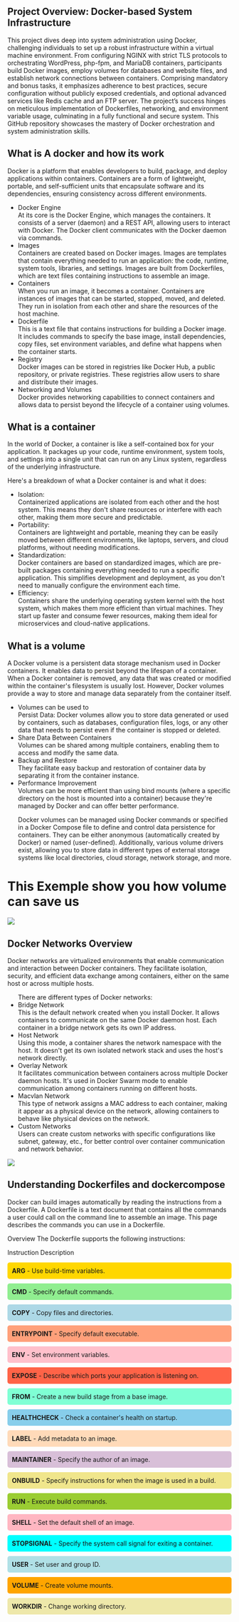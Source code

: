 ## Project Overview: Docker-based System Infrastructure
This project dives deep into system administration using Docker, challenging individuals to set up a robust infrastructure within a virtual machine environment. From configuring NGINX with strict TLS protocols to orchestrating WordPress, php-fpm, and MariaDB containers, participants build Docker images, employ volumes for databases and website files, and establish network connections between containers. Comprising mandatory and bonus tasks, it emphasizes adherence to best practices, secure configuration without publicly exposed credentials, and optional advanced services like Redis cache and an FTP server. The project’s success hinges on meticulous implementation of Dockerfiles, networking, and environment variable usage, culminating in a fully functional and secure system. This GitHub repository showcases the mastery of Docker orchestration and system administration skills.

## What is A docker and how its work 
Docker is a platform that enables developers to build, package, and deploy applications within containers. Containers are a form of lightweight, portable, and self-sufficient units that encapsulate software and its dependencies, ensuring consistency across different environments.
<ul>
<li>Docker Engine</li> At its core is the Docker Engine, which manages the containers. It consists of a server (daemon) and a REST API, allowing users to interact with Docker. The Docker client communicates with the Docker daemon via commands.

<li>Images</li> Containers are created based on Docker images. Images are templates that contain everything needed to run an application: the code, runtime, system tools, libraries, and settings. Images are built from Dockerfiles, which are text files containing instructions to assemble an image.

<li>Containers</li> When you run an image, it becomes a container. Containers are instances of images that can be started, stopped, moved, and deleted. They run in isolation from each other and share the resources of the host machine.

<li>Dockerfile</li> This is a text file that contains instructions for building a Docker image. It includes commands to specify the base image, install dependencies, copy files, set environment variables, and define what happens when the container starts.

<li>Registry</li> Docker images can be stored in registries like Docker Hub, a public repository, or private registries. These registries allow users to share and distribute their images.

<li>Networking and Volumes</li> Docker provides networking capabilities to connect containers and allows data to persist beyond the lifecycle of a container using volumes.
</ul>

## What is a container 
In the world of Docker, a container is like a self-contained box for your application. It packages up your code, runtime environment, system tools, and settings into a single unit that can run on any Linux system, regardless of the underlying infrastructure.

Here's a breakdown of what a Docker container is and what it does:

<ul>
  <li>Isolation:</li>
Containerized applications are isolated from each other and the host system. This means they don't share resources or interfere with each other, making them more secure and predictable.

<li>Portability:</li>
Containers are lightweight and portable, meaning they can be easily moved between different environments, like laptops, servers, and cloud platforms, without needing modifications.

<li>Standardization:</li>
Docker containers are based on standardized images, which are pre-built packages containing everything needed to run a specific application. This simplifies development and deployment, as you don't need to manually configure the environment each time.

<li>Efficiency:</li>
Containers share the underlying operating system kernel with the host system, which makes them more efficient than virtual machines. They start up faster and consume fewer resources, making them ideal for microservices and cloud-native applications.
</ul>

## What is a volume

A Docker volume is a persistent data storage mechanism used in Docker containers. It enables data to persist beyond the lifespan of a container. When a Docker container is removed, any data that was created or modified within the container's filesystem is usually lost. However, Docker volumes provide a way to store and manage data separately from the container itself.

<ul>
<li>Volumes can be used to</li>
Persist Data: Docker volumes allow you to store data generated or used by containers, such as databases, configuration files, logs, or any other data that needs to persist even if the container is stopped or deleted.

<li>Share Data Between Containers</li>
Volumes can be shared among multiple containers, enabling them to access and modify the same data.

<li>Backup and Restore</li> They facilitate easy backup and restoration of container data by separating it from the container instance.

<li>Performance Improvement</li>Volumes can be more efficient than using bind mounts (where a specific directory on the host is mounted into a container) because they're managed by Docker and can offer better performance.

Docker volumes can be managed using Docker commands or specified in a Docker Compose file to define and control data persistence for containers. They can be either anonymous (automatically created by Docker) or named (user-defined). Additionally, various volume drivers exist, allowing you to store data in different types of external storage systems like local directories, cloud storage, network storage, and more.
</ul>
<div>
<h1>This Exemple show you how volume can save us</h1>
<img src="https://i.stack.imgur.com/qYlWg.png"/>
</div>

## Docker Networks Overview
Docker networks are virtualized environments that enable communication and interaction between Docker containers. They facilitate isolation, security, and efficient data exchange among containers, either on the same host or across multiple hosts.

<ul>
There are different types of Docker networks:

<li>Bridge Network</li> This is the default network created when you install Docker. It allows containers to communicate on the same Docker daemon host. Each container in a bridge network gets its own IP address.

<li>Host Network</li>Using this mode, a container shares the network namespace with the host. It doesn't get its own isolated network stack and uses the host's network directly.

<li>Overlay Network</li> It facilitates communication between containers across multiple Docker daemon hosts. It's used in Docker Swarm mode to enable communication among containers running on different hosts.

<li>Macvlan Network</li> This type of network assigns a MAC address to each container, making it appear as a physical device on the network, allowing containers to behave like physical devices on the network.

<li>Custom Networks</li> Users can create custom networks with specific configurations like subnet, gateway, etc., for better control over container communication and network behavior.
</ul>

<img src="https://media.licdn.com/dms/image/C4D12AQFgagv9ZJHwrw/article-cover_image-shrink_720_1280/0/1593688043720?e=1707955200&v=beta&t=iy7NVfVvCKA3YeXTIsny5G6KsGv1cbf_F8HMLemWhhw"/>

## Understanding Dockerfiles and dockercompose
Docker can build images automatically by reading the instructions from a Dockerfile. A Dockerfile is a text document that contains all the commands a user could call on the command line to assemble an image. This page describes the commands you can use in a Dockerfile.

Overview
The Dockerfile supports the following instructions:

Instruction	Description
<!-- Add local or remote files and directories -->
<div style="background-color: #FFD700; padding: 10px; border-radius: 5px; margin-bottom: 10px;">
    <strong>ARG</strong> - Use build-time variables.
</div>

<!-- Specify default commands -->
<div style="background-color: #90EE90; padding: 10px; border-radius: 5px; margin-bottom: 10px;">
    <strong>CMD</strong> - Specify default commands.
</div>

<!-- Copy files and directories -->
<div style="background-color: #ADD8E6; padding: 10px; border-radius: 5px; margin-bottom: 10px;">
    <strong>COPY</strong> - Copy files and directories.
</div>

<!-- Specify default executable -->
<div style="background-color: #FFA07A; padding: 10px; border-radius: 5px; margin-bottom: 10px;">
    <strong>ENTRYPOINT</strong> - Specify default executable.
</div>

<!-- Set environment variables -->
<div style="background-color: #FFC0CB; padding: 10px; border-radius: 5px; margin-bottom: 10px;">
    <strong>ENV</strong> - Set environment variables.
</div>

<!-- Describe which ports your application is listening on -->
<div style="background-color: #FF6347; padding: 10px; border-radius: 5px; margin-bottom: 10px;">
    <strong>EXPOSE</strong> - Describe which ports your application is listening on.
</div>

<!-- Create a new build stage from a base image -->
<div style="background-color: #7FFFD4; padding: 10px; border-radius: 5px; margin-bottom: 10px;">
    <strong>FROM</strong> - Create a new build stage from a base image.
</div>

<!-- Check a container's health on startup -->
<div style="background-color: #87CEEB; padding: 10px; border-radius: 5px; margin-bottom: 10px;">
    <strong>HEALTHCHECK</strong> - Check a container's health on startup.
</div>

<!-- Add metadata to an image -->
<div style="background-color: #FFDAB9; padding: 10px; border-radius: 5px; margin-bottom: 10px;">
    <strong>LABEL</strong> - Add metadata to an image.
</div>

<!-- Specify the author of an image -->
<div style="background-color: #D8BFD8; padding: 10px; border-radius: 5px; margin-bottom: 10px;">
    <strong>MAINTAINER</strong> - Specify the author of an image.
</div>

<!-- Specify instructions for when the image is used in a build -->
<div style="background-color: #F0E68C; padding: 10px; border-radius: 5px; margin-bottom: 10px;">
    <strong>ONBUILD</strong> - Specify instructions for when the image is used in a build.
</div>

<!-- Execute build commands -->
<div style="background-color: #9ACD32; padding: 10px; border-radius: 5px; margin-bottom: 10px;">
    <strong>RUN</strong> - Execute build commands.
</div>

<!-- Set the default shell of an image -->
<div style="background-color: #FFB6C1; padding: 10px; border-radius: 5px; margin-bottom: 10px;">
    <strong>SHELL</strong> - Set the default shell of an image.
</div>

<!-- Specify the system call signal for exiting a container -->
<div style="background-color: #00FFFF; padding: 10px; border-radius: 5px; margin-bottom: 10px;">
    <strong>STOPSIGNAL</strong> - Specify the system call signal for exiting a container.
</div>

<!-- Set user and group ID -->
<div style="background-color: #B0E0E6; padding: 10px; border-radius: 5px; margin-bottom: 10px;">
    <strong>USER</strong> - Set user and group ID.
</div>

<!-- Create volume mounts -->
<div style="background-color: #FFA500; padding: 10px; border-radius: 5px; margin-bottom: 10px;">
    <strong>VOLUME</strong> - Create volume mounts.
</div>

<!-- Change working directory -->
<div style="background-color: #EEE8AA; padding: 10px; border-radius: 5px; margin-bottom: 10px;">
    <strong>WORKDIR</strong> - Change working directory.
</div>
